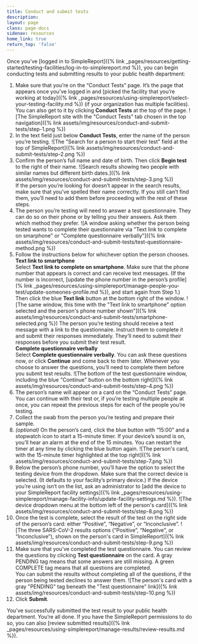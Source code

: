 ```yaml
---
title: Conduct and submit tests
description:
layout: page
class: page-docs
sidenav: resources
home_link: true
return_top: 'false'
---
```


Once you’ve [logged in to SimpleReport]({% link _pages/resources/getting-started/testing-facilities/log-in-to-simplereport.md %}), you can begin conducting tests and submitting results to your public health department:

1. Make sure that you’re on the “Conduct Tests” page. It’s the page that appears once you’ve logged in and [picked the facility that you’re working at today]({% link _pages/resources/using-simplereport/select-your-testing-facility.md %}) (if your organization has multiple facilities). You can also get to it by clicking **Conduct Tests** at the top of the page.
![The SimpleReport site with the "Conduct Tests" tab chosen in the top navigation]({% link assets/img/resources/conduct-and-submit-tests/step-1.png %})
2. In the text field just below **Conduct Tests**, enter the name of the person you’re testing.
![The "Search for a person to start their test" field at the top of SimpleReport]({% link assets/img/resources/conduct-and-submit-tests/step-2.png %})
3. Confirm the person’s full name and date of birth. Then click **Begin test** to the right of their name.
![Search results showing two people with similar names but different birth dates.]({% link assets/img/resources/conduct-and-submit-tests/step-3.png %})<br>
If the person you’re looking for doesn’t appear in the search results, make sure that you’ve spelled their name correctly. If you still can’t find them, you’ll need to add them before proceeding with the rest of these steps.
1. The person you’re testing will need to answer a test questionnaire. They can do so on their phone or by telling you their answers. Ask them which method they prefer.
![A window asking whether the person being tested wants to complete their questionnaire via "Text link to complete on smarphone" or "Complete questionnaire verbally"]({% link assets/img/resources/conduct-and-submit-tests/test-questionnaire-method.png %})
2. Follow the instructions below for whichever option the person chooses.<br>
**Text link to smartphone** <br>
Select **Text link to complete on smartphone**. Make sure that the phone number that appears is correct and can receive text messages. (If the number is incorrect, [update the phone number in the person’s profile](% link _pages/resources/using-simplereport/manage-people-you-test/update-someones-profile.md %}), and start again from Step 1.) Then click the blue **Text link** button at the bottom right of the window.
![The same window, this time with the "Text link to smartphone" option selected and the person's phone number shown"]({% link assets/img/resources/conduct-and-submit-tests/smartphone-selected.png %})
The person you’re testing should receive a text message with a link to the questionnaire. Instruct them to complete it and submit their responses immediately. They’ll need to submit their responses before you submit their test result.<br>
**Complete questionnaire verbally** <br>
Select **Complete questionnaire verbally**. You can ask these questions now, or click **Continue** and come back to them later. Whenever you choose to answer the questions, you’ll need to complete them before you submit test results.
![The bottom of the test questionnaire window, including the blue "Continue" button on the bottom right]({% link assets/img/resources/conduct-and-submit-tests/step-4.png %})
5. The person’s name will appear on a card on the “Conduct Tests” page. You can continue with their test or, if you’re testing multiple people at once, you can repeat the previous steps for each of the people you’re testing.
6. Collect the swab from the person you’re testing and prepare their sample.
7. *(optional)* On the person’s card, click the blue button with “15:00” and a stopwatch icon to start a 15-minute timer. If your device’s sound is on, you’ll hear an alarm at the end of the 15 minutes. You can restart the timer at any time by clicking the blue button again.
![The person's card, with the 15-minute timer highlighted at the top right]({% link assets/img/resources/conduct-and-submit-tests/step-7.png %})
8. Below the person’s phone number, you’ll have the option to select the testing device from the dropdown. Make sure that the correct device is selected. (It defaults to your facility’s primary device.) If the device you’re using isn’t on the list, ask an administrator to [add the device to your SimpleReport facility settings]({% link _pages/resources/using-simplereport/manage-facility-info/update-facility-settings.md %}).
![The device dropdown menu at the bottom left of the person's card]({% link assets/img/resources/conduct-and-submit-tests/step-8.png %})
9. Once the test is complete, select the result of the test on the right side of the person’s card: either “Positive”, “Negative”, or “Inconclusive”.
![The three SARS-CoV-2 results options (“Positive”, “Negative”, or “Inconclusive”), shown on the person's card in SimpleReport]({% link assets/img/resources/conduct-and-submit-tests/step-9.png %})
1.   Make sure that you’ve completed the test questionnaire. You can review the questions by clicking **Test questionnaire** on the card. A gray <span class="usa-tag">PENDING</span> tag means that some answers are still missing. A green <span class="usa-tag tag--success">COMPLETE</span> tag means that all questions are completed.<br>
You can submit the results without completing all of the questions, if the person being tested declines to answer them.
![The person's card with a gray "PENDING" tag beneath the "Test questionnaire" link]({% link assets/img/resources/conduct-and-submit-tests/step-10.png %})
1.   Click **Submit**.

You’ve successfully submitted the test result to your public health department. You’re all done. If you have the SimpleReport permissions to do so, you can also [review submitted results]({% link _pages/resources/using-simplereport/manage-results/review-results.md %}).
